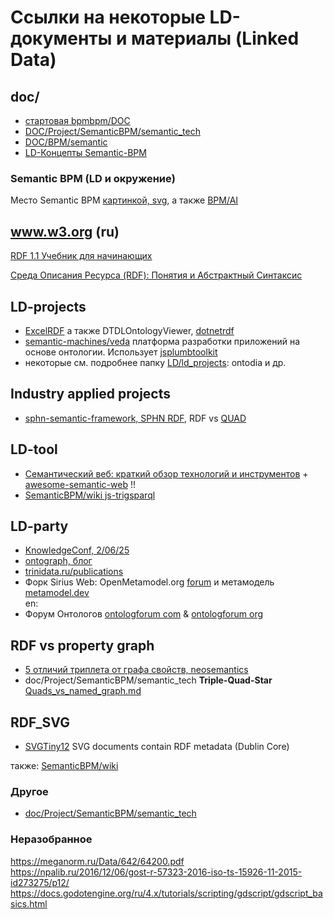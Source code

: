 # Ссылки на некоторые LD-документы и материалы (Linked Data)
## doc/
- [стартовая bpmbpm/DOC](https://github.com/bpmbpm/doc/tree/main?tab=readme-ov-file#linked-data)
- [DOC/Project/SemanticBPM/semantic_tech](https://github.com/bpmbpm/doc/tree/main/Project/SemanticBPM/semantic_tech)
- [DOC/BPM/semantic](https://github.com/bpmbpm/doc/tree/main/BPM/semantic)
- [LD-Концепты Semantic-BPM](https://github.com/bpmbpm/SemanticBPM/wiki/%D0%9A%D0%BE%D0%BD%D1%86%D0%B5%D0%BF%D1%82%D1%8B-%D1%80%D0%B5%D0%B0%D0%BB%D0%B8%D0%B7%D0%B0%D1%86%D0%B8%D0%B8-Semantic-BPM)

### Semantic BPM (LD и окружение)
Место Semantic BPM [картинкой, svg](https://github.com/bpmbpm/doc/tree/main/BPM/AI), а также [BPM/AI](https://github.com/bpmbpm/doc/blob/main/BPM/AI/README.md)

## www.w3.org (ru)
[RDF 1.1 Учебник для начинающих](https://www.w3.org/TR/rdf11-primer/)

[Среда Описания Ресурса (RDF): Понятия и Абстрактный Синтаксис](https://www.w3.org/2007/03/rdf_concepts_ru)

## LD-projects
- [ExcelRDF](https://github.com/RealEstateCore/ExcelRDF) а также DTDLOntologyViewer, [dotnetrdf](https://dotnetrdf.org/)
- [semantic-machines/veda](https://github.com/semantic-machines/veda) платформа разработки приложений на основе онтологии. Использует [jsplumbtoolkit](https://jsplumbtoolkit.com/)
- некоторые см. подробнее папку [LD/ld_projects](https://github.com/bpmbpm/doc/tree/main/LD/ld_projects): ontodia и др.

## Industry applied projects
- [sphn-semantic-framework, SPHN RDF](https://sphn-semantic-framework.readthedocs.io/en/latest/sphn_framework/sphnrdfschema.html), RDF vs [QUAD](https://sphn-semantic-framework.readthedocs.io/en/latest/background_information/nquads.html)

## LD-tool
- [Семантический веб: краткий обзор технологий и инструментов](https://habr.com/ru/articles/857652/) + [awesome-semantic-web](https://github.com/semantalytics/awesome-semantic-web) !!
- [SemanticBPM/wiki js-trigsparql](https://github.com/bpmbpm/SemanticBPM/wiki/%D0%92%D1%8B%D0%B1%D0%BE%D1%80-%D0%B1%D0%B8%D0%B1%D0%BB%D0%B8%D0%BE%D1%82%D0%B5%D0%BA#js-trigsparql)

## LD-party
- [KnowledgeConf, 2/06/25](https://knowledgeconf.ru/)
- [ontograph, блог](https://ontograph.ru/)
- [trinidata.ru/publications](https://trinidata.ru/publications.htm)
- Форк Sirius Web: OpenMetamodel.org [forum](https://forum.openmetamodel.org/) и метамодель [metamodel.dev](https://metamodel.dev/)   
en:
- Форум Онтологов [ontologforum com](https://ontologforum.com/index.php/WikiHomePage) & [ontologforum org](https://ontologforum.org/index.php/OntologySummit)

## RDF vs property graph
- [5 отличий триплета от графа свойств, neosemantics](https://bigdataschool.ru/blog/what-is-triplets-rdf-in-neo4j-with-neosemantics.html)  
- doc/Project/SemanticBPM/semantic_tech **Triple-Quad-Star** [Quads_vs_named_graph.md](https://github.com/bpmbpm/doc/blob/main/Project/SemanticBPM/semantic_tech/Quads_vs_named_graph.md)

## RDF_SVG 
- [SVGTiny12](https://www.w3.org/TR/2008/REC-SVGTiny12-20081222/metadata.html#MetadataAttributes) SVG documents contain RDF metadata (Dublin Core)

также: [SemanticBPM/wiki](https://github.com/bpmbpm/SemanticBPM/wiki/%D0%92%D1%8B%D0%B1%D0%BE%D1%80-%D0%B1%D0%B8%D0%B1%D0%BB%D0%B8%D0%BE%D1%82%D0%B5%D0%BA#rdf_svg)

### Другое
- [doc/Project/SemanticBPM/semantic_tech](https://github.com/bpmbpm/doc/tree/main/Project/SemanticBPM/semantic_tech)

### Неразобранное
https://meganorm.ru/Data/642/64200.pdf
https://npalib.ru/2016/12/06/gost-r-57323-2016-iso-ts-15926-11-2015-id273275/p12/ 
https://docs.godotengine.org/ru/4.x/tutorials/scripting/gdscript/gdscript_basics.html


